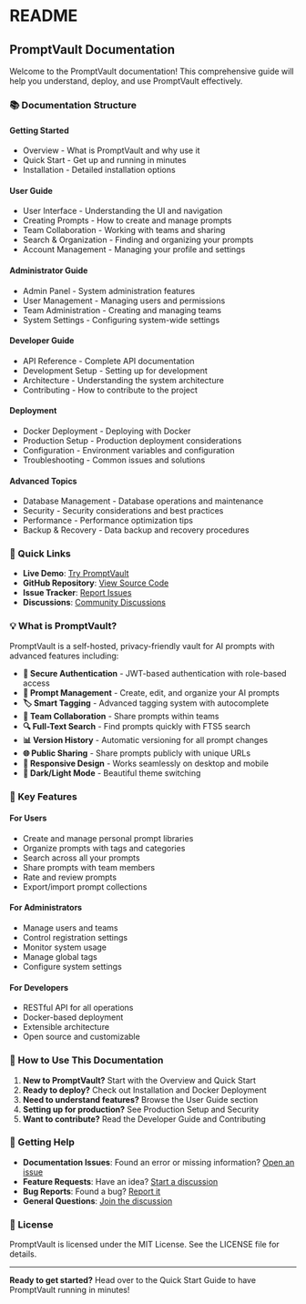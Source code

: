 # README

## PromptVault Documentation

Welcome to the PromptVault documentation! This comprehensive guide will help you understand, deploy, and use PromptVault effectively.

### 📚 Documentation Structure

#### Getting Started

* Overview - What is PromptVault and why use it
* Quick Start - Get up and running in minutes
* Installation - Detailed installation options

#### User Guide

* User Interface - Understanding the UI and navigation
* Creating Prompts - How to create and manage prompts
* Team Collaboration - Working with teams and sharing
* Search & Organization - Finding and organizing your prompts
* Account Management - Managing your profile and settings

#### Administrator Guide

* Admin Panel - System administration features
* User Management - Managing users and permissions
* Team Administration - Creating and managing teams
* System Settings - Configuring system-wide settings

#### Developer Guide

* API Reference - Complete API documentation
* Development Setup - Setting up for development
* Architecture - Understanding the system architecture
* Contributing - How to contribute to the project

#### Deployment

* Docker Deployment - Deploying with Docker
* Production Setup - Production deployment considerations
* Configuration - Environment variables and configuration
* Troubleshooting - Common issues and solutions

#### Advanced Topics

* Database Management - Database operations and maintenance
* Security - Security considerations and best practices
* Performance - Performance optimization tips
* Backup & Recovery - Data backup and recovery procedures

### 🚀 Quick Links

* **Live Demo**: [Try PromptVault](https://demo.promptvault.app)
* **GitHub Repository**: [View Source Code](https://github.com/ghotso/PromptVault)
* **Issue Tracker**: [Report Issues](https://github.com/ghotso/PromptVault/issues)
* **Discussions**: [Community Discussions](https://github.com/ghotso/PromptVault/discussions)

### 💡 What is PromptVault?

PromptVault is a self-hosted, privacy-friendly vault for AI prompts with advanced features including:

* **🔐 Secure Authentication** - JWT-based authentication with role-based access
* **📝 Prompt Management** - Create, edit, and organize your AI prompts
* **🏷️ Smart Tagging** - Advanced tagging system with autocomplete
* **👥 Team Collaboration** - Share prompts within teams
* **🔍 Full-Text Search** - Find prompts quickly with FTS5 search
* **📊 Version History** - Automatic versioning for all prompt changes
* **🌐 Public Sharing** - Share prompts publicly with unique URLs
* **📱 Responsive Design** - Works seamlessly on desktop and mobile
* **🌙 Dark/Light Mode** - Beautiful theme switching

### 🎯 Key Features

#### For Users

* Create and manage personal prompt libraries
* Organize prompts with tags and categories
* Search across all your prompts
* Share prompts with team members
* Rate and review prompts
* Export/import prompt collections

#### For Administrators

* Manage users and teams
* Control registration settings
* Monitor system usage
* Manage global tags
* Configure system settings

#### For Developers

* RESTful API for all operations
* Docker-based deployment
* Extensible architecture
* Open source and customizable

### 📖 How to Use This Documentation

1. **New to PromptVault?** Start with the Overview and Quick Start
2. **Ready to deploy?** Check out Installation and Docker Deployment
3. **Need to understand features?** Browse the User Guide section
4. **Setting up for production?** See Production Setup and Security
5. **Want to contribute?** Read the Developer Guide and Contributing

### 🤝 Getting Help

* **Documentation Issues**: Found an error or missing information? [Open an issue](https://github.com/ghotso/PromptVault/issues)
* **Feature Requests**: Have an idea? [Start a discussion](https://github.com/ghotso/PromptVault/discussions)
* **Bug Reports**: Found a bug? [Report it](https://github.com/ghotso/PromptVault/issues)
* **General Questions**: [Join the discussion](https://github.com/ghotso/PromptVault/discussions)

### 📄 License

PromptVault is licensed under the MIT License. See the LICENSE file for details.

***

**Ready to get started?** Head over to the Quick Start Guide to have PromptVault running in minutes!
